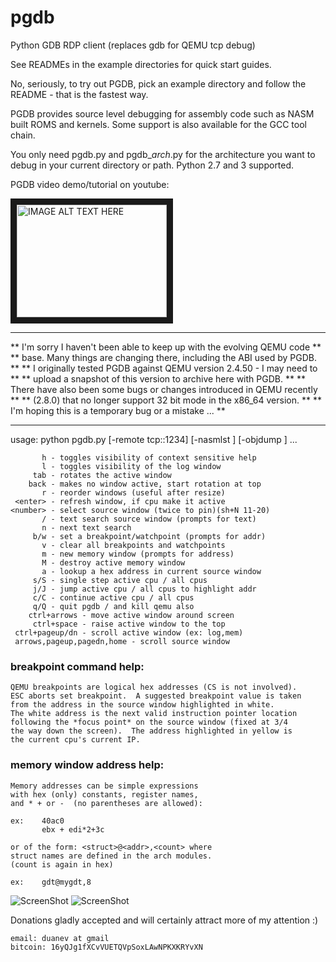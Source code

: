 # pgdb
Python GDB RDP client (replaces gdb for QEMU tcp debug)

See READMEs in the example directories for quick start guides.

No, seriously, to try out PGDB, pick an example directory and
follow the README - that is the fastest way.

PGDB provides source level debugging for assembly code such as NASM
built ROMS and kernels.  Some support is also available for the GCC
tool chain.

You only need pgdb.py and pgdb_*arch*.py for the architecture you
want to debug in your current directory or path.  Python 2.7 and 3
supported.

PGDB video demo/tutorial on youtube:

<a href="http://www.youtube.com/watch?feature=player_embedded&v=TuvjGCcVXMc" target="_blank"><img src="http://img.youtube.com/vi/TuvjGCcVXMc/0.jpg" 
alt="IMAGE ALT TEXT HERE" width="240" height="180" border="10" /></a>

** ************************************************************************ **
**  I'm sorry I haven't been able to keep up with the evolving QEMU code    **
**  base.  Many things are changing there, including the ABI used by PGDB.  **
**  I originally tested PGDB against QEMU version 2.4.50 - I may need to    **
**  upload a snapshot of this version to archive here with PGDB.            **
**  There have also been some bugs or changes introduced in QEMU recently   **
**  (2.8.0) that no longer support 32 bit mode in the x86_64 version.       **
**  I'm hoping this is a temporary bug or a mistake ...                     **
** ************************************************************************ **


usage: python pgdb.py [-remote tcp::1234] [-nasmlst <file1>] [-objdump <file2>] ...

           h - toggles visibility of context sensitive help
           l - toggles visibility of the log window
         tab - rotates the active window
        back - makes no window active, start rotation at top
           r - reorder windows (useful after resize)
     <enter> - refresh window, if cpu make it active
    <number> - select source window (twice to pin)(sh+N 11-20)
           / - text search source window (prompts for text)
           n - next text search
         b/w - set a breakpoint/watchpoint (prompts for addr)
           v - clear all breakpoints and watchpoints
           m - new memory window (prompts for address)
           M - destroy active memory window
           a - lookup a hex address in current source window
         s/S - single step active cpu / all cpus
         j/J - jump active cpu / all cpus to highlight addr
         c/C - continue active cpu / all cpus
         q/Q - quit pgdb / and kill qemu also
        ctrl+arrows - move active window around screen
         ctrl+space - raise active window to the top
     ctrl+pageup/dn - scroll active window (ex: log,mem)
     arrows,pageup,pagedn,home - scroll source window

### breakpoint command help:
    QEMU breakpoints are logical hex addresses (CS is not involved).
    ESC aborts set breakpoint.  A suggested breakpoint value is taken
    from the address in the source window highlighted in white.
    The white address is the next valid instruction pointer location
    following the *focus point* on the source window (fixed at 3/4
    the way down the screen).  The address highlighted in yellow is
    the current cpu's current IP.

### memory window address help:
    Memory addresses can be simple expressions
    with hex (only) constants, register names,
    and * + or -  (no parentheses are allowed):

    ex:    40ac0
           ebx + edi*2+3c

    or of the form: <struct>@<addr>,<count> where
    struct names are defined in the arch modules.
    (count is again in hex)

    ex:    gdt@mygdt,8



![ScreenShot](http://imgur.com/sq0o6tf)
<img src="http://imgur.com/sq0o6tf" title="ScreenShot">



Donations gladly accepted and will certainly attract more of my attention :)

    email: duanev at gmail
    bitcoin: 16yQJg1fXCvVUETQVpSoxLAwNPKXKRYvXN

